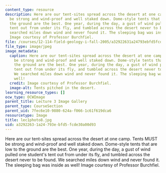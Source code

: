 ```yaml
---
content_type: resource
description: Here are our tent-sites spread across the desert at one camp. Tents MUST
  be strong and wind-proof and well staked down. Dome-style tents that are low to
  the ground are the best. One year, during the day, a gust of wind pulled one student's
  tent out from under its fly, and tumbled across the desert never to be found. We
  searched miles down wind and never found it. The sleeping bag was inside as well!
  Image courtesy of Professor Burchfiel.
file: /courses/12-114-field-geology-i-fall-2005/a32922631a24793ebfd5fcde30a00d93_lec1photo8.jpg
file_type: image/jpeg
image_metadata:
  caption: Here are our tent-sites spread across the desert at one camp. Tents MUST
    be strong and wind-proof and well staked down. Dome-style tents that are low to
    the ground are the best. One year, during the day, a gust of wind pulled one student's
    tent out from under its fly, and tumbled across the desert never to be found.
    We searched miles down wind and never found it. The sleeping bag was inside as
    well!
  credit: Image courtesy of Professor Burchfiel.
  image-alt: Tents pitched in the desert.
learning_resource_types: []
ocw_type: OCWImage
parent_title: Lecture 3 Image Gallery
parent_type: CourseSection
parent_uid: 7fec6e10-9880-624a-f066-1c61f619dca6
resourcetype: Image
title: lec1photo8.jpg
uid: a3292263-1a24-793e-bfd5-fcde30a00d93
---
```

Here are our tent-sites spread across the desert at one camp. Tents MUST be strong and wind-proof and well staked down. Dome-style tents that are low to the ground are the best. One year, during the day, a gust of wind pulled one student's tent out from under its fly, and tumbled across the desert never to be found. We searched miles down wind and never found it. The sleeping bag was inside as well! Image courtesy of Professor Burchfiel.

